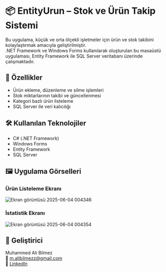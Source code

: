 # 📦 EntityUrun – Stok ve Ürün Takip Sistemi

Bu uygulama, küçük ve orta ölçekli işletmeler için ürün ve stok takibini kolaylaştırmak amacıyla geliştirilmiştir.  
.NET Framework ve Windows Forms kullanılarak oluşturulan bu masaüstü uygulaması, Entity Framework ile SQL Server veritabanı üzerinde çalışmaktadır.

## 🚀 Özellikler

- Ürün ekleme, düzenleme ve silme işlemleri
- Stok miktarlarının takibi ve güncellenmesi
- Kategori bazlı ürün listeleme
- SQL Server ile veri kalıcılığı


## 🛠️ Kullanılan Teknolojiler

- C# (.NET Framework)
- Windows Forms
- Entity Framework
- SQL Server


## 🖼️ Uygulama Görselleri


### Ürün Listeleme Ekranı
![Ekran görüntüsü 2025-06-04 004346](https://github.com/user-attachments/assets/eef0d0d3-c41f-4cfd-bbe6-9bc65a48a992)

### İstatistik Ekranı
![Ekran görüntüsü 2025-06-04 004354](https://github.com/user-attachments/assets/11f357b5-e45e-4e00-9146-60346438c212)

## 👤 Geliştirici

Muhammed Ali Bilmez  
📧 m.alibilmezz@gmail.com  
🔗 [LinkedIn](https://www.linkedin.com/in/muhammed-ali-bilmez-3083b8233/)


